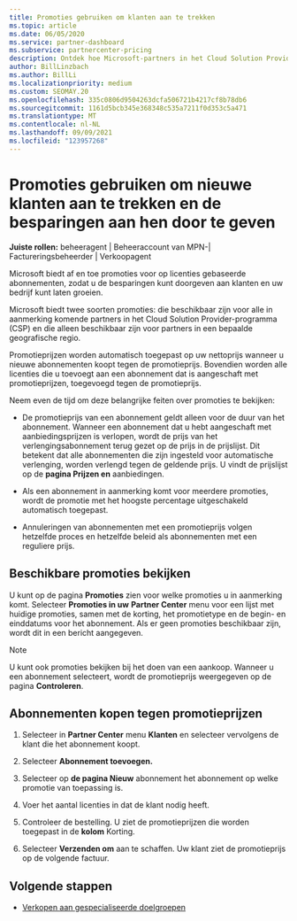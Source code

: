 ```yaml
---
title: Promoties gebruiken om klanten aan te trekken
ms.topic: article
ms.date: 06/05/2020
ms.service: partner-dashboard
ms.subservice: partnercenter-pricing
description: Ontdek hoe Microsoft-partners in het Cloud Solution Provider-programma abonnementen kunnen kopen tegen promotieprijzen en kunnen besparen op hun klanten.
author: BillLinzbach
ms.author: BillLi
ms.localizationpriority: medium
ms.custom: SEOMAY.20
ms.openlocfilehash: 335c0806d9504263dcfa506721b4217cf8b78db6
ms.sourcegitcommit: 1161d5bcb345e368348c535a7211f0d353c5a471
ms.translationtype: MT
ms.contentlocale: nl-NL
ms.lasthandoff: 09/09/2021
ms.locfileid: "123957268"
---
```

# <a name="use-promotions-to-attract-new-customers-and-pass-the-savings-on-to-them"></a>Promoties gebruiken om nieuwe klanten aan te trekken en de besparingen aan hen door te geven



**Juiste rollen:** beheeragent | Beheeraccount van MPN-| Factureringsbeheerder | Verkoopagent


Microsoft biedt af en toe promoties voor op licenties gebaseerde abonnementen, zodat u de besparingen kunt doorgeven aan klanten en uw bedrijf kunt laten groeien. 

Microsoft biedt twee soorten promoties: die beschikbaar zijn voor alle in aanmerking komende partners in het Cloud Solution Provider-programma (CSP) en die alleen beschikbaar zijn voor partners in een bepaalde geografische regio.

Promotieprijzen worden automatisch toegepast op uw nettoprijs wanneer u nieuwe abonnementen koopt tegen de promotieprijs. Bovendien worden alle licenties die u toevoegt aan een abonnement dat is aangeschaft met promotieprijzen, toegevoegd tegen de promotieprijs. 

Neem even de tijd om deze belangrijke feiten over promoties te bekijken:

- De promotieprijs van een abonnement geldt alleen voor de duur van het abonnement. Wanneer een abonnement dat u hebt aangeschaft met aanbiedingsprijzen is verlopen, wordt de prijs van het verlengingsabonnement terug gezet op de prijs in de prijslijst. Dit betekent dat alle abonnementen die zijn ingesteld voor automatische verlenging, worden verlengd tegen de geldende prijs. U vindt de prijslijst op de **pagina Prijzen en** aanbiedingen.

- Als een abonnement in aanmerking komt voor meerdere promoties, wordt de promotie met het hoogste percentage uitgeschakeld automatisch toegepast.

- Annuleringen van abonnementen met een promotieprijs volgen hetzelfde proces en hetzelfde beleid als abonnementen met een reguliere prijs.

## <a name="see-available-promotions"></a>Beschikbare promoties bekijken

U kunt op de pagina **Promoties** zien voor welke promoties u in aanmerking komt. Selecteer **Promoties in uw** **Partner Center** menu voor een lijst met huidige promoties, samen met de korting, het promotietype en de begin- en einddatums voor het abonnement. Als er geen promoties beschikbaar zijn, wordt dit in een bericht aangegeven. 

> [!NOTE]  
> U kunt ook promoties bekijken bij het doen van een aankoop. Wanneer u een abonnement selecteert, wordt de promotieprijs weergegeven op de pagina **Controleren**.

## <a name="purchase-subscriptions-at-promotion-prices"></a>Abonnementen kopen tegen promotieprijzen

1. Selecteer in **Partner Center** menu **Klanten** en selecteer vervolgens de klant die het abonnement koopt. 

2. Selecteer **Abonnement toevoegen.**

3. Selecteer op **de pagina Nieuw** abonnement het abonnement op welke promotie van toepassing is.

4. Voer het aantal licenties in dat de klant nodig heeft. 

5. Controleer de bestelling. U ziet de promotieprijzen die worden toegepast in de **kolom** Korting.  

6. Selecteer **Verzenden om** aan te schaffen. Uw klant ziet de promotieprijs op de volgende factuur.  


## <a name="next-steps"></a>Volgende stappen

- [Verkopen aan gespecialiseerde doelgroepen](sell-to-education-customers.md)
